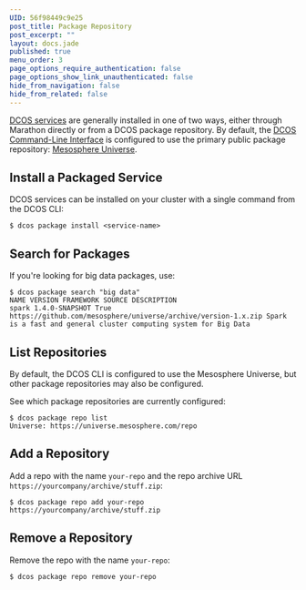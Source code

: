```yaml
---
UID: 56f98449c9e25
post_title: Package Repository
post_excerpt: ""
layout: docs.jade
published: true
menu_order: 3
page_options_require_authentication: false
page_options_show_link_unauthenticated: false
hide_from_navigation: false
hide_from_related: false
---
```

[DCOS services][1] are generally installed in one of two ways, either through Marathon directly or from a DCOS package repository. By default, the [DCOS Command-Line Interface][2] is configured to use the primary public package repository: [Mesosphere Universe][1].

## Install a Packaged Service

DCOS services can be installed on your cluster with a single command from the DCOS CLI:

    $ dcos package install <service-name>


## Search for Packages

If you're looking for big data packages, use:

    $ dcos package search "big data"
    NAME VERSION FRAMEWORK SOURCE DESCRIPTION
    spark 1.4.0-SNAPSHOT True https://github.com/mesosphere/universe/archive/version-1.x.zip Spark is a fast and general cluster computing system for Big Data


## List Repositories

By default, the DCOS CLI is configured to use the Mesosphere Universe, but other package repositories may also be configured.

See which package repositories are currently configured:

    $ dcos package repo list
    Universe: https://universe.mesosphere.com/repo


## Add a Repository

Add a repo with the name `your-repo` and the repo archive URL `https://yourcompany/archive/stuff.zip`:

    $ dcos package repo add your-repo https://yourcompany/archive/stuff.zip


## Remove a Repository

Remove the repo with the name `your-repo`:

    $ dcos package repo remove your-repo

 [1]: /usage/services/
 [2]: /usage/cli/